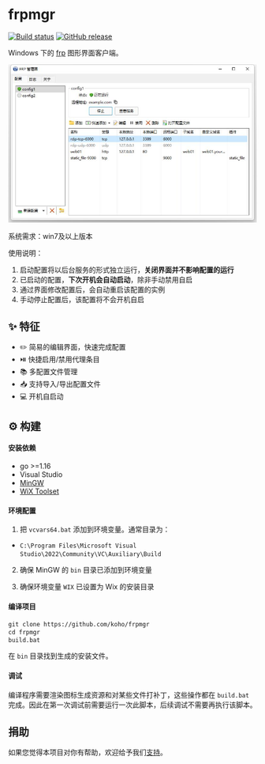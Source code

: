 # frpmgr

[![Build status](https://img.shields.io/github/workflow/status/koho/frpmgr/Releaser)](https://github.com/koho/frpmgr/actions/workflows/releaser.yml)
[![GitHub release](https://img.shields.io/github/tag/koho/frpmgr.svg?label=release)](https://github.com/koho/frpmgr/releases)

Windows 下的 [frp](https://github.com/fatedier/frp) 图形界面客户端。

![frpmgr](/docs/frpmgr.jpg)

系统需求：win7及以上版本

使用说明：
1. 启动配置将以后台服务的形式独立运行，**关闭界面并不影响配置的运行**
2. 已启动的配置，**下次开机会自动启动**，除非手动禁用自启
3. 通过界面修改配置后，会自动重启该配置的实例
4. 手动停止配置后，该配置将不会开机自启

## :sparkles: 特征

* :pencil2: 简易的编辑界面，快速完成配置
* :play_or_pause_button: 快捷启用/禁用代理条目
* 📚 多配置文件管理
* :inbox_tray: 支持导入/导出配置文件
* :computer: 开机自启动

## :gear: 构建

#### 安装依赖
- go >=1.16
- Visual Studio
- [MinGW](https://www.mingw-w64.org/)
- [WiX Toolset](https://wixtoolset.org/)

#### 环境配置

1. 把 `vcvars64.bat` 添加到环境变量。通常目录为：
- `C:\Program Files\Microsoft Visual Studio\2022\Community\VC\Auxiliary\Build`

2. 确保 MinGW 的 `bin` 目录已添加到环境变量

3. 确保环境变量 `WIX` 已设置为 Wix 的安装目录

#### 编译项目

```shell
git clone https://github.com/koho/frpmgr
cd frpmgr
build.bat
```

在 `bin` 目录找到生成的安装文件。

#### 调试

编译程序需要渲染图标生成资源和对某些文件打补丁，这些操作都在 `build.bat` 完成。因此在第一次调试前需要运行一次此脚本，后续调试不需要再执行该脚本。

## 捐助

如果您觉得本项目对你有帮助，欢迎给予我们[支持](/docs/donate-wechat.jpg)。
